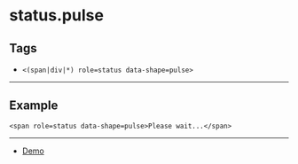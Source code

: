 # status.pulse

## Tags

- `<(span|div|*) role=status data-shape=pulse>`

---

## Example

```
<span role=status data-shape=pulse>Please wait...</span>
```

---

- [Demo](https://axtk.me/x/web_essentials#status)
